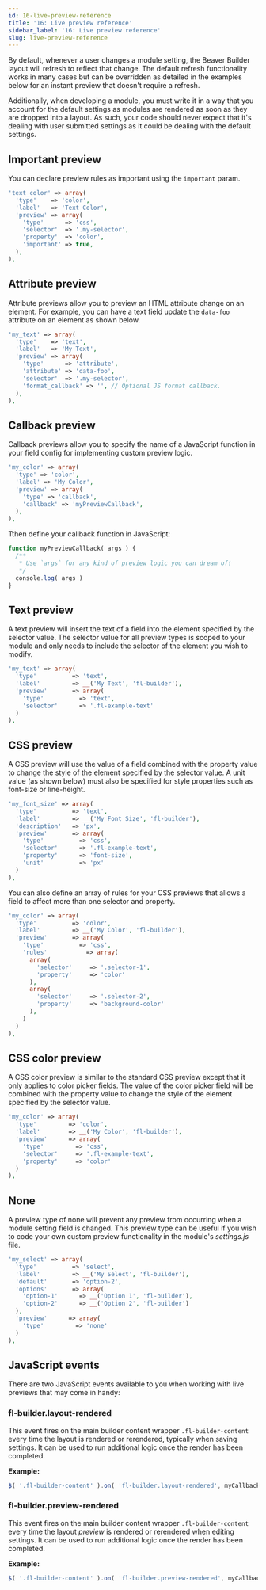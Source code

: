 ```yaml
---
id: 16-live-preview-reference
title: '16: Live preview reference'
sidebar_label: '16: Live preview reference'
slug: live-preview-reference
---
```


By default, whenever a user changes a module setting, the Beaver Builder
layout will refresh to reflect that change. The default refresh functionality
works in many cases but can be overridden as detailed in the examples below
for an instant preview that doesn't require a refresh.

Additionally, when developing a module, you must write it in a way that you
account for the default settings as modules are rendered as soon as they are
dropped into a layout. As such, your code should never expect that it's
dealing with user submitted settings as it could be dealing with the default
settings.

## Important preview

You can declare preview rules as important using the `important` param.

```php
'text_color' => array(
  'type'    => 'color',
  'label'   => 'Text Color',
  'preview' => array(
    'type'	    => 'css',
    'selector'  => '.my-selector',
    'property'  => 'color',
    'important' => true,
  ),
),
```

##  Attribute preview

Attribute previews allow you to preview an HTML attribute change on an
element. For example, you can have a text field update the `data-foo`
attribute on an element as shown below.

```php
'my_text' => array(
  'type'    => 'text',
  'label'   => 'My Text',
  'preview' => array(
    'type'	    => 'attribute',
    'attribute' => 'data-foo',
    'selector'  => '.my-selector',
    'format_callback' => '', // Optional JS format callback.
  ),
),
```

##  Callback preview

Callback previews allow you to specify the name of a JavaScript function in
your field config for implementing custom preview logic.

```php
'my_color' => array(
  'type' => 'color',
  'label' => 'My Color',
  'preview' => array(
    'type' => 'callback',
    'callback' => 'myPreviewCallback',
  ),
),
```

Tthen define your callback function in JavaScript:

```php
function myPreviewCallback( args ) {
  /**
   * Use `args` for any kind of preview logic you can dream of!
   */
  console.log( args )
}
```

## Text preview

A text preview will insert the text of a field into the element specified by
the selector value. The selector value for all preview types is scoped to your
module and only needs to include the selector of the element you wish to
modify.

```php
'my_text' => array(
  'type'          => 'text',
  'label'         => __('My Text', 'fl-builder'),
  'preview'       => array(
    'type'          => 'text',
    'selector'      => '.fl-example-text'
  )
),
```

## CSS preview

A CSS preview will use the value of a field combined with the property value
to change the style of the element specified by the selector value. A unit
value (as shown below) must also be specified for style properties such as
font-size or line-height.

```php
'my_font_size' => array(
  'type'          => 'text',
  'label'         => __('My Font Size', 'fl-builder'),
  'description'   => 'px',
  'preview'       => array(
    'type'          => 'css',
    'selector'      => '.fl-example-text',
    'property'      => 'font-size',
    'unit'          => 'px'
  )
),
```

You can also define an array of rules for your CSS previews that allows a
field to affect more than one selector and property.

```php
'my_color' => array(
  'type'          => 'color',
  'label'         => __('My Color', 'fl-builder'),
  'preview'       => array(
    'type'          => 'css',
    'rules'           => array(
      array(
        'selector'     => '.selector-1',
        'property'     => 'color'
      ),
      array(
        'selector'     => '.selector-2',
        'property'     => 'background-color'
      ),   
    )
  )
),
```

## CSS color preview

A CSS color preview is similar to the standard CSS preview except that it only
applies to color picker fields. The value of the color picker field will be
combined with the property value to change the style of the element specified
by the selector value.

```php
'my_color' => array(
  'type'         => 'color',
  'label'        => __('My Color', 'fl-builder'),
  'preview'      => array(
    'type'         => 'css',
    'selector'     => '.fl-example-text',
    'property'     => 'color'
  )
),
```

## None

A preview type of none will prevent any preview from occurring when a module
setting field is changed. This preview type can be useful if you wish to code
your own custom preview functionality in the module's _settings.js_ file.

```php
'my_select' => array(
  'type'          => 'select',
  'label'         => __('My Select', 'fl-builder'),
  'default'       => 'option-2',
  'options'       => array(
    'option-1'      => __('Option 1', 'fl-builder'),
    'option-2'      => __('Option 2', 'fl-builder')
  ),
  'preview'      => array(
    'type'         => 'none'
  )
),
```

## JavaScript events

There are two JavaScript events available to you when working with live
previews that may come in handy:

### fl-builder.layout-rendered  
This event fires on the main builder content wrapper `.fl-builder-content`
every time the layout is rendered or rerendered, typically when saving
settings. It can be used to run additional logic once the render has been
completed.

**Example:**

```js
$( '.fl-builder-content' ).on( 'fl-builder.layout-rendered', myCallbackFunction );
```

### fl-builder.preview-rendered  
This event fires on the main builder content wrapper `.fl-builder-content`
every time the layout _preview_ is rendered or rerendered when editing
settings. It can be used to run additional logic once the render has been
completed.

**Example:**

```js
$( '.fl-builder-content' ).on( 'fl-builder.preview-rendered', myCallbackFunction );
```
